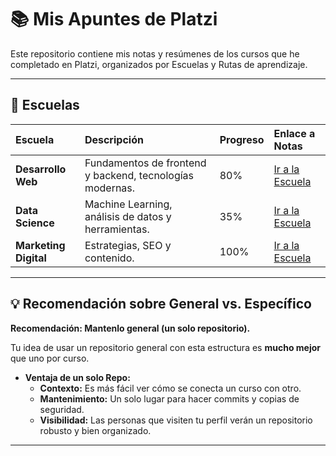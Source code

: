 # 📚 Mis Apuntes de Platzi

Este repositorio contiene mis notas y resúmenes de los cursos que he completado en Platzi, organizados por Escuelas y Rutas de aprendizaje.

---

## 🏫 Escuelas

| Escuela | Descripción | Progreso | Enlace a Notas |
| :--- | :--- | :--- | :--- |
| **Desarrollo Web** | Fundamentos de frontend y backend, tecnologías modernas. | 80% | [Ir a la Escuela](./desarrollo-web/desarrollo-web.md) |
| **Data Science** | Machine Learning, análisis de datos y herramientas. | 35% | [Ir a la Escuela](./Escuela-de-Data-Science/README.md) |
| **Marketing Digital** | Estrategias, SEO y contenido. | 100% | [Ir a la Escuela](./Escuela-de-Marketing/README.md) |

---
## 💡 Recomendación sobre General vs. Específico

**Recomendación: Mantenlo general (un solo repositorio).**

Tu idea de usar un repositorio general con esta estructura es **mucho mejor** que uno por curso.

- **Ventaja de un solo Repo:**
    - **Contexto:** Es más fácil ver cómo se conecta un curso con otro.
    - **Mantenimiento:** Un solo lugar para hacer commits y copias de seguridad.
    - **Visibilidad:** Las personas que visiten tu perfil verán un repositorio robusto y bien organizado.

---